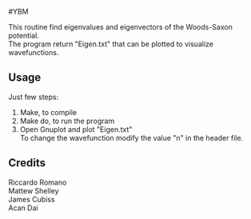 
#YBM

This routine find eigenvalues and eigenvectors of the Woods-Saxon potential. <br />
The program return "Eigen.txt" that can be plotted to visualize wavefunctions.


## Usage

Just few steps: <br />
1. Make, to compile <br />
2. Make do, to run the program <br />
3. Open Gnuplot and plot "Eigen.txt" <br />
To change the wavefunction modify the value "n" in the header file.

## Credits

Riccardo Romano <br />
Mattew Shelley <br />
James Cubiss <br /> 
Acan Dai <br />
